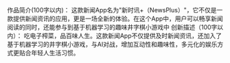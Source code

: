 作品简介(100字以内)：
这款新闻App名为"新时讯+（NewsPlus）"，它不仅是一款提供新闻资讯的应用，更是一场全新的体验。在这个App中，用户可以畅享新闻阅读的同时，还能参与到基于机器学习的趣味井字棋小游戏中
创新描述（100字以内）：
吃电子榨菜，品百味人生。这款新闻App不仅提供及时新闻资讯，还加入了基于机器学习的井字棋小游戏，与AI对战，增加互动性和趣味性，多元化的娱乐方式更贴合年轻人生活习惯。
